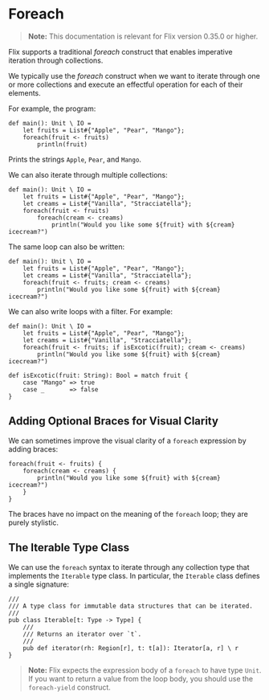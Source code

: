 # Foreach

> **Note:** This documentation is relevant for Flix version 0.35.0 or higher.

Flix supports a traditional _foreach_ construct that enables imperative
iteration through collections. 

We typically use the _foreach_ construct when we want to iterate through one or
more collections and execute an effectful operation for each of their elements.

For example, the program:

```flix
def main(): Unit \ IO = 
    let fruits = List#{"Apple", "Pear", "Mango"};
    foreach(fruit <- fruits) 
        println(fruit)
```

Prints the strings `Apple`, `Pear`, and `Mango`.

We can also iterate through multiple collections:

```flix
def main(): Unit \ IO = 
    let fruits = List#{"Apple", "Pear", "Mango"};
    let creams = List#{"Vanilla", "Stracciatella"};
    foreach(fruit <- fruits) 
        foreach(cream <- creams)
            println("Would you like some ${fruit} with ${cream} icecream?")
```

The same loop can also be written:

```flix
def main(): Unit \ IO = 
    let fruits = List#{"Apple", "Pear", "Mango"};
    let creams = List#{"Vanilla", "Stracciatella"};
    foreach(fruit <- fruits; cream <- creams) 
        println("Would you like some ${fruit} with ${cream} icecream?")
```

We can also write loops with a filter. For example:

```flix
def main(): Unit \ IO = 
    let fruits = List#{"Apple", "Pear", "Mango"};
    let creams = List#{"Vanilla", "Stracciatella"};
    foreach(fruit <- fruits; if isExcotic(fruit); cream <- creams) 
        println("Would you like some ${fruit} with ${cream} icecream?")

def isExcotic(fruit: String): Bool = match fruit {
    case "Mango" => true
    case _       => false
}
```

## Adding Optional Braces for Visual Clarity

We can sometimes improve the visual clarity of a `foreach` expression by adding
braces:

```flix
foreach(fruit <- fruits) {
    foreach(cream <- creams) {
        println("Would you like some ${fruit} with ${cream} icecream?")
    }
}
```

The braces have no impact on the meaning of the `foreach` loop; they are purely
stylistic. 

## The Iterable Type Class

We can use the `foreach` syntax to iterate through any collection type that
implements the `Iterable` type class. In particular, the `Iterable` class
defines a single signature: 

```flix
///
/// A type class for immutable data structures that can be iterated.
///
pub class Iterable[t: Type -> Type] {
    ///
    /// Returns an iterator over `t`.
    ///
    pub def iterator(rh: Region[r], t: t[a]): Iterator[a, r] \ r
}
```

> **Note:** Flix expects the expression body of a `foreach` to have type `Unit`.
> If you want to return a value from the loop body, you should use the
> `foreach-yield` construct. 

